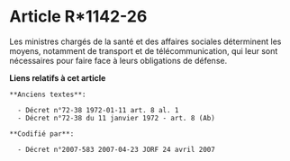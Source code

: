 # Article R*1142-26

Les ministres chargés de la santé et des affaires sociales déterminent les moyens, notamment de transport et de
télécommunication, qui leur sont nécessaires pour faire face à leurs obligations de défense.

**Liens relatifs à cet article**

	**Anciens textes**:

	  - Décret n°72-38 1972-01-11 art. 8 al. 1
	  - Décret n°72-38 du 11 janvier 1972 - art. 8 (Ab)

	**Codifié par**:

	  - Décret n°2007-583 2007-04-23 JORF 24 avril 2007
